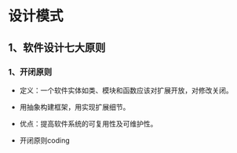 # 设计模式

## 1、软件设计七大原则

### 1、开闭原则

- 定义：一个软件实体如类、模块和函数应该对扩展开放，对修改关闭。

- 用抽象构建框架，用实现扩展细节。

- 优点：提高软件系统的可复用性及可维护性。
- 开闭原则coding